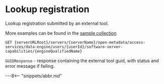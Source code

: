 <!-- SPDX-License-Identifier: CC-BY-4.0 -->
<!-- Copyright Contributors to the ODPi Egeria project. -->

# Lookup registration

Lookup registration submitted by an external tool.

More examples can be found in the
[sample collection](../../../docs/samples/collections/DataEngine-process_endpoints.postman_collection.json)

```
GET {serverURLRoot}/servers/{serverName}/open-metadata/access-services/data-engine/users/{userId}/software-server-capabilities/{engineQualifiedName}
```

`GUIDResponse` - response containing the external tool guid, with status and error message if failing.


---8<-- "snippets/abbr.md"







